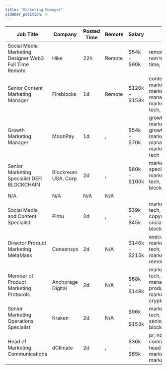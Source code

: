 ```yaml
---
title: "Marketing Manager"
sidebar_position: 4
---
```


| Job Title | Company | Posted Time | Remote | Salary | Tags | Apply Link |
|-----------|---------|-------------|--------|--------|------|------------|
| Social Media Marketing Designer Web3 Full Time Remote | Hike | 22h | Remote | $54k - $90k | remote, design, non tech, full time, marketing | [Apply](https://web3.career/social-media-marketing-designer-web3-full-time-remote-hike/103097) |
| Senior Content Marketing Manager | Fireblocks | 1d | Remote | $120k - $158k | content marketing, marketing manager, marketing, non tech, senior | [Apply](https://web3.career/senior-content-marketing-manager-fireblocks/103091) |
| Growth Marketing Manager | MoonPay | 1d | , | $54k - $70k | growth marketing, growth, marketing manager, marketing, non tech | [Apply](https://web3.career/growth-marketing-manager-moonpay/103085) |
| Senior Marketing Specialist DEFI BLOCKCHAIN | Blockreum USA, Corp | 2d | , | $80k - $100k | marketing specialist, marketing, non tech, senior, blockchain | [Apply](https://web3.career/senior-marketing-specialist-defi-blockchain-blockreumusa-corp/103065) |
| N/A | N/A | N/A | N/A |  |  | [Apply](https://web3.career/metana) |
| Social Media and Content Specialist | Pintu | 2d | , | $39k - $45k | marketing, non tech, copywriting, social media, blockchain | [Apply](https://web3.career/social-media-and-content-specialist-pintu/103059) |
| Director Product Marketing MetaMask | Consensys | 2d | N/A | $146k - $215k | executive, marketing, non tech, product marketing, remote | [Apply](https://web3.career/director-product-marketing-metamask-consensys/103052) |
| Member of Product Marketing Protocols | Anchorage Digital | 2d | N/A | $68k - $148k | marketing, non tech, product manager, product marketing, crypto | [Apply](https://web3.career/member-of-product-marketing-protocols-anchorage/103042) |
| Senior Marketing Operations Specialist | Kraken | 2d | N/A | $96k - $153k | marketing, non tech, operations, senior, blockchain | [Apply](https://web3.career/senior-marketing-operations-specialist-kraken/102986) |
| Head of Marketing Communications | dClimate | 2d | , | $36k - $65k | pr, non tech, communications, head of marketing, marketing | [Apply](https://web3.career/head-of-marketing-communications-dclimate/102981) |
